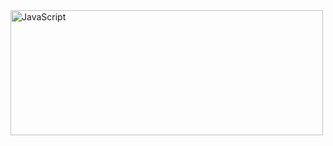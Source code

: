 <div>
  <img src="https://itproger.com/img/news/1540394188.jpg" title="JavaScript" alt="JavaScript" width="500" height="200"/>&nbsp;
</div>
